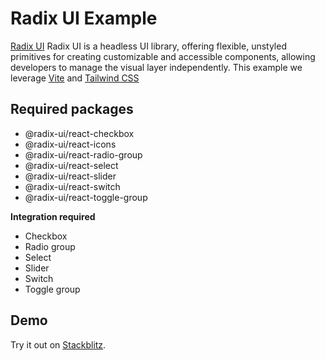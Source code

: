 # Radix UI Example

[Radix UI](https://www.radix-ui.com/) Radix UI is a headless UI library, offering flexible, unstyled primitives for creating customizable and accessible components, allowing developers to manage the visual layer independently.
This example we leverage [Vite](https://vitejs.dev/) and [Tailwind CSS](https://tailwindcss.com/)

## Required packages

- @radix-ui/react-checkbox
- @radix-ui/react-icons
- @radix-ui/react-radio-group
- @radix-ui/react-select
- @radix-ui/react-slider
- @radix-ui/react-switch
- @radix-ui/react-toggle-group

**Integration required**

- Checkbox
- Radio group
- Select
- Slider
- Switch
- Toggle group

## Demo

<!-- sandbox src="/examples/radix-ui" -->

Try it out on [Stackblitz](https://stackblitz.com/github/edmundhung/conform/tree/main/examples/radix-ui).

<!-- /sandbox -->
